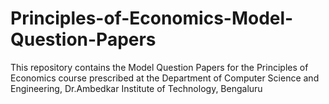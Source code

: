 # Principles-of-Economics-Model-Question-Papers
This repository contains the Model Question Papers for the Principles of Economics course prescribed at the Department of Computer Science and Engineering, Dr.Ambedkar Institute of Technology, Bengaluru
